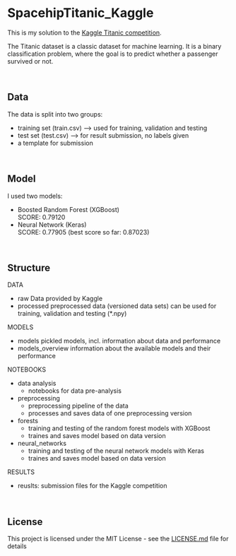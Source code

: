 # SpacehipTitanic_Kaggle

This is my solution to the [Kaggle Titanic competition](https://www.kaggle.com/c/titanic). 

The Titanic dataset is a classic dataset for machine learning. It is a binary classification problem, where the goal is to predict whether a passenger survived or not. 



<br>

## Data
The data is split into two groups:
- training set (train.csv) --> used for training, validation and testing
- test set (test.csv) --> for result submission, no labels given
- a template for submission

<br>

## Model
I used two models:
- Boosted Random Forest (XGBoost)   
    SCORE: 0.79120
- Neural Network (Keras)            
    SCORE: 0.77905
(best score so far: 0.87023)

<br>

## Structure
DATA
- raw
    Data provided by Kaggle
- processed
    preprocessed data (versioned data sets)
    can be used for training, validation and testing (*.npy)

MODELS
- models
    pickled models, incl. information about data and performance
- models_overview
    information about the available models and their performance

NOTEBOOKS
- data analysis
    - notebooks for data pre-analysis
- preprocessing
    - preprocessing pipeline of the data
    - processes and saves data of one preprocessing version
- forests
    - training and testing of the random forest models with XGBoost
    - traines and saves model based on data version
- neural_networks
    - training and testing of the neural network models with Keras
    - traines and saves model based on data version

RESULTS
- reuslts: submission files for the Kaggle competition

<br>

## License

This project is licensed under the MIT License - see the [LICENSE.md](LICENSE.md) file for details